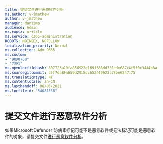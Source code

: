```yaml
---
title: 提交文件进行恶意软件分析
ms.author: v-jmathew
author: v-jmathew
manager: dansimp
audience: Admin
ms.topic: article
ms.service: o365-administration
ROBOTS: NOINDEX, NOFOLLOW
localization_priority: Normal
ms.collection: Adm_O365
ms.custom:
- "9000760"
- "7391"
ms.openlocfilehash: 307725a29fa856922e169f388dd331ede687c8f9f0c3404b8af221a7a49d68b3
ms.sourcegitcommit: b5f7da89a650d2915dc652449623c78be6247175
ms.translationtype: MT
ms.contentlocale: zh-CN
ms.lasthandoff: 08/05/2021
ms.locfileid: "54081558"
---
```

# <a name="submit-a-file-for-malware-analysis"></a>提交文件进行恶意软件分析

如果Microsoft Defender 防病毒标记可能不是恶意软件或无法标记可能是恶意软件的对象，请提交文件[进行恶意软件分析](https://go.microsoft.com/fwlink/?linkid=2144963)。
